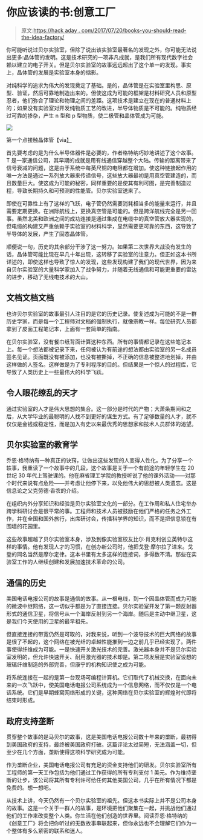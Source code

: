 # 你应该读的书:创意工厂

> 原文:[https://hack aday . com/2017/07/20/books-you-should-read-the-idea-factory/](https://hackaday.com/2017/07/20/books-you-should-read-the-idea-factory/)

你可能听说过贝尔实验室，但除了说出该实验室最著名的发现之外，你可能无法说出更多:晶体管的发明。这是技术研究的一项非凡成就，是我们所有现代数字社会赖以建立的电子开关。但是贝尔实验室的故事远远超出了这个单一的发现。事实上，晶体管的发展是实验室本身的缩影。

对纯科学的追求为伟大的发现奠定了基础。是的，晶体管是在实验室里构思、原型、验证，然后可靠地制造出来的。但使这成为可能的框架是材料研究人员和原型忍者，他们弥合了理论和物理之间的差距。这项技术是建立在现在的普通材料上的；如果没有实验室对开发纯物质工艺的改进，半导体物质是不可能的。纯物质经过可靠的掺杂，产生 n 型和 p 型物质，使二极管和晶体管成为可能。

![](../Images/c88767f108f7df8e5b6d531ce34c245d.png)

第一个点接触晶体管【via[】](http://www.computerhistory.org/revolution/digital-logic/12/273)

首先要考虑的是为什么半导体器件是必要的，作者格特纳巧妙地讲述了这个故事。T 是一家通信公司，其早期的成就是用有线通信穿越整个大陆。传输的距离带来了信号衰减的问题，这是由于系统中每英尺铜的电阻都在增加。使这种链接起作用的唯一方法是通过一系列放大器来传递信号，这些放大器最初是用真空管建造的，而且数量巨大。使这成为可能的秘密，同样重要的是使其有利可图，是完善制造过程，导致长期持久和可预测的性能管。贝尔实验室送来了。

即使在可靠性上有了这样的飞跃，电子管仍然需要消耗相当多的能量来运行，并且需要定期更换。在洲际航线上，更换真空管是可能的。但是跨洋航线完全是另一回事。虽然北美和欧洲之间的成功连接是通过集成在电缆中的真空管放大器实现的，但电缆的构建又严重依赖于实验室的材料科学，显然需要更可靠的东西，这导致了半导体的发展，产生了固态晶体管。

顺便说一句，历史的其余部分干涉了这一努力。如果第二次世界大战没有发生的话，晶体管可能比现在早几十年出现，这转移了实验室的注意力。但正如这本书所详述的，即使这样也导致了惊人的发现，这些发现构建了我们的现代世界，因为来自贝尔实验室的大量科学家加入了战争努力，并随着无线通信和可能更重要的雷达的进步，移动了无线电技术的大山。

## 文档文档文档

也许贝尔实验室的故事最引人注目的是它的历史记录。使复述成为可能的不是一群历史学家，而是每一个工程师对文档的强制执行，就像宗教一样。每位研究人员都拿到了皮面工程笔记本，上面有一套简单的指南。

在贝尔实验室，没有餐巾纸背面计算这种东西。所有的事情都记录在这些笔记本上。每一个想法都被记录下来，任何被认为有前途的想法都由实验室的另一名成员签名见证。页面既没有被添加，也没有被撕掉，不正确的信息被整洁地划掉，并由这样做的人签名。这样做是为了专利程序的目的。但结果是一个惊人的过程库，它导致了人类历史上一些最伟大的科学飞跃。

## 令人眼花缭乱的天才

通过实验室的人才是伟大思想的集合。这一部分是时代的产物；大萧条期间和之后，从大学毕业的最聪明的人找不到更好的谋生方式。有了足够数量的人才，就不仅仅是金钱或稳定性，而是加入有史以来最优秀的思想家和技术人员群体的渴望。

## 贝尔实验室的教育学

乔恩·格特纳有一种真正的诀窍，让做出这些发现的人变得人性化。为了分享一个轶事，我重读了一个故事中的几段，这个故事是关于一个有前途的年轻学生在 20 世纪 30 年代上驾驶课的。他在麻省理工学院的教授听说了他的课外活动——对那个时代来说有点危险——并考虑让他停下来，以免他伟大的思想被人类遗忘。这是信息论之父克劳德·香农的介绍。

在组织内外分享知识和经验是贝尔实验室文化的一部分。在工作周和私人住宅举办跨学科研讨会是很平常的事。工程师和技术人员被鼓励在他们严格的任务之外工作，并在全国和国外旅行，出席研讨会，传播科学界的知识，而不是把信息锁在有围墙的花园里。

这些故事超越了贝尔实验室本身，涉及到像实验室校友比尔·肖克利创立英特尔这样的事情。他有发现人才的习惯，在创办新公司时，他把戈登·摩尔拉了进来。戈登的同名当然是摩尔定律。这本书里有太多这样的连接词，多得数不清。那些在实验室工作的人继续创建和发展加速技术革命的公司。

## 通信的历史

美国电话电报公司的故事是通信的故事。从一根电线，到一个因晶体管而成为可能的微波中继网络，这一切似乎都是为了直接连接。贝尔实验室开发了第一颗反射器形式的通信卫星，将信号从一个海岸反射到另一个海岸。随后是主动中继卫星，这是我们今天使用的卫星的最早祖先。

但直接连接的带宽仍然是可取的，对我来说，听到一个波导技术的巨大网络的故事是很了不起的，这个网络在被光纤的卓越性能推到一边之前几乎已经实现了。两件事使得纤维成为可能。一是快速开关激光技术的完善。激光器本身并不是贝尔实验室发明的，但允许快速开关、耐用激光器的技术却是。第二项发展是实验室设想的玻璃纤维制造的外部完善，但康宁的机构知识使之成为可能。

将系统连接在一起的是第一台现场可编程计算机。它们取代了机械交换，在面向未来的一次飞跃中，使美国电话电报公司系统成为一个信息网络，而不仅仅是一个电话系统。它们是早期蜂窝网络形成的关键，这种网络在贝尔实验室的辉煌时代即将结束时形成。

## 政府支持垄断

贯穿整个故事的是马贝尔的故事，这是美国电话电报公司数十年来的垄断，最初得到美国政府的支持，最终被美国政府打破。这篇评论太过简短，无法涵盖一切，但至少在几个方面，垄断使得这项科学研究成为可能。

作为垄断企业，美国电话电报公司有充足的资金支持他们的研发。贝尔实验室所有工程师的第一天工作包括为他们通过工作获得的所有专利支付 1 美元。作为维持垄断的让步，该公司将其所有专利许可给任何其他美国公司，几乎在所有情况下都是免费的。想一想吧。

从技术上讲，今天仍然有一个贝尔实验室的祖先。但这本书实际上并不是公司本身的故事。这是一个关于一群人的故事，是环境把他们聚集在一起，并挑战他们通过他们的工作来改变整个人类。你生活在他们创造的世界里。阅读乔恩·格特纳的《创意工厂》将会把你听过的无数故事串联起来，但你永远也不会理解它们作为一个整体有多么紧密的联系和迷人。